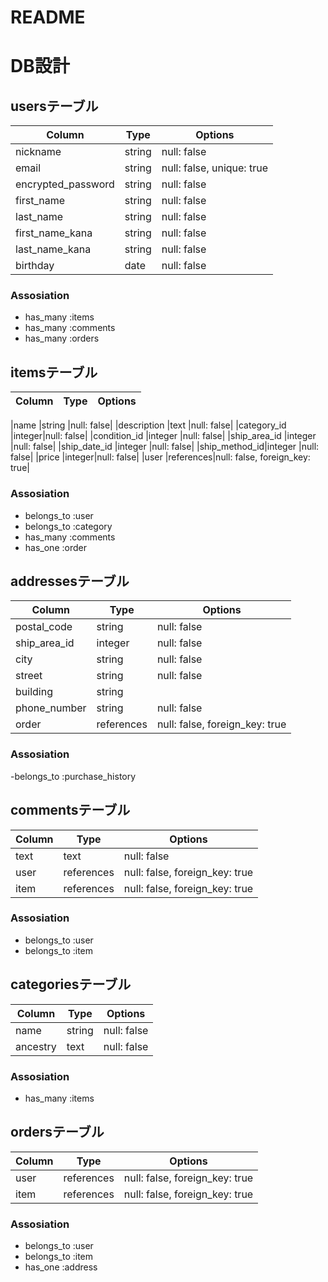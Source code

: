# README
# DB設計

## usersテーブル
|Column|Type|Options|
|------------|--------|-------|
|nickname    |string |null: false|
|email        |string |null: false, unique: true|
|encrypted_password    |string |null: false|
|first_name  |string |null: false|
|last_name   |string |null: false|
|first_name_kana  |string |null: false|
|last_name_kana  |string |null: false|
|birthday    |date   |null: false|

### Assosiation
- has_many :items
- has_many :comments
- has_many :orders

## itemsテーブル
|Column|Type|Options|
|------|----|-------|

|name          |string |null: false|
|description   |text   |null: false|
|category_id   |integer|null: false|
|condition_id  |integer |null: false|
|ship_area_id  |integer |null: false|
|ship_date_id  |integer |null: false|
|ship_method_id|integer |null: false|
|price         |integer|null: false|
|user          |references|null: false, foreign_key: true|

### Assosiation
- belongs_to :user
- belongs_to :category
- has_many :comments
- has_one :order


## addressesテーブル
|Column|Type|Options|
|------|----|-------|
|postal_code   |string |null: false|
|ship_area_id  |integer |null: false|
|city  |string|null: false|
|street    |string|null: false|
|building   |string|
|phone_number  |string|null: false|
|order|references |null: false, foreign_key: true |

### Assosiation
-belongs_to :purchase_history

## commentsテーブル
|Column|Type|Options|
|------|----|-------|
|text|text      |null: false|
|user|references|null: false, foreign_key: true|
|item|references|null: false, foreign_key: true|

### Assosiation
- belongs_to :user
- belongs_to :item

## categoriesテーブル
|Column|Type|Options|
|------|----|-------|
|name    |string|null: false|
|ancestry|text  |null: false|

### Assosiation
- has_many :items

## ordersテーブル
|Column|Type|Options|
|------|----|-------|
|user   |references|null: false, foreign_key: true|
|item   |references|null: false, foreign_key: true|

### Assosiation
- belongs_to :user
- belongs_to :item
- has_one :address
